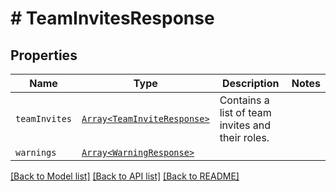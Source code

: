 # # TeamInvitesResponse



## Properties

Name | Type | Description | Notes
------------ | ------------- | ------------- | -------------
| `teamInvites` | [```Array<TeamInviteResponse>```](TeamInviteResponse.md) |  Contains a list of team invites and their roles.  |  |
| `warnings` | [```Array<WarningResponse>```](WarningResponse.md) |    |  |

[[Back to Model list]](../../README.md#models) [[Back to API list]](../../README.md#endpoints) [[Back to README]](../../README.md)

